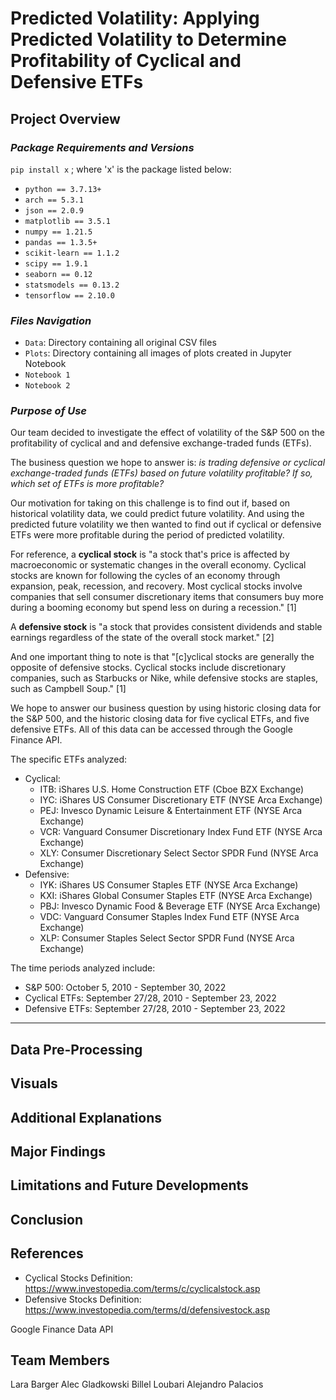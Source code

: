 # Predicted Volatility: Applying Predicted Volatility to Determine Profitability of Cyclical and Defensive ETFs

## **Project Overview**

### *Package Requirements and Versions*
`pip install x` ; where 'x' is the package listed below:
* `python == 3.7.13+`
* `arch == 5.3.1`
* `json == 2.0.9`
* `matplotlib == 3.5.1`
* `numpy == 1.21.5`
* `pandas == 1.3.5+`
* `scikit-learn == 1.1.2`
* `scipy == 1.9.1`
* `seaborn == 0.12`
* `statsmodels == 0.13.2`
* `tensorflow == 2.10.0`

### *Files Navigation*
* `Data`: Directory containing all original CSV files
* `Plots`: Directory containing all images of plots created in Jupyter Notebook
* `Notebook 1`
* `Notebook 2`

### *Purpose of Use*

Our team decided to investigate the effect of volatility of the S&P 500 on the profitability of cyclical and and defensive exchange-traded funds (ETFs). 

The business question we hope to answer is: *is trading defensive or cyclical exchange-traded funds (ETFs) based on future volatility profitable? If so, which set of ETFs is more profitable?*

Our motivation for taking on this challenge is to find out if, based on historical volatility data, we could predict future volatility. And using the predicted future volatility we then wanted to find out if cyclical or defensive ETFs were more profitable during the period of predicted volatility.

For reference, a **cyclical stock** is "a stock that's price is affected by macroeconomic or systematic changes in the overall economy. Cyclical stocks are known for following the cycles of an economy through expansion, peak, recession, and recovery. Most cyclical stocks involve companies that sell consumer discretionary items that consumers buy more during a booming economy but spend less on during a recession." [1]

A **defensive stock** is "a stock that provides consistent dividends and stable earnings regardless of the state of the overall stock market." [2]

And one important thing to note is that "[c]yclical stocks are generally the opposite of defensive stocks. Cyclical stocks include discretionary companies, such as Starbucks or Nike, while defensive stocks are staples, such as Campbell Soup." [1]

We hope to answer our business question by using historic closing data for the S&P 500, and the historic closing data for five cyclical ETFs, and five defensive ETFs. All of this data can be accessed through the Google Finance API.

The specific ETFs analyzed:
* Cyclical:
  * ITB: iShares U.S. Home Construction ETF (Cboe BZX Exchange)
  * IYC: iShares US Consumer Discretionary ETF (NYSE Arca Exchange)
  * PEJ: Invesco Dynamic Leisure & Entertainment ETF (NYSE Arca Exchange)
  * VCR: Vanguard Consumer Discretionary Index Fund ETF (NYSE Arca Exchange)
  * XLY: Consumer Discretionary Select Sector SPDR Fund (NYSE Arca Exchange)
* Defensive:
  * IYK: iShares US Consumer Staples ETF (NYSE Arca Exchange)
  * KXI: iShares Global Consumer Staples ETF (NYSE Arca Exchange)
  * PBJ: Invesco Dynamic Food & Beverage ETF (NYSE Arca Exchange)
  * VDC: Vanguard Consumer Staples Index Fund ETF (NYSE Arca Exchange)
  * XLP: Consumer Staples Select Sector SPDR Fund (NYSE Arca Exchange)

The time periods analyzed include:
* S&P 500: October 5, 2010 - September 30, 2022
* Cyclical ETFs: September 27/28, 2010 - September 23, 2022
* Defensive ETFs: September 27/28, 2010 - September 23, 2022

--------------

## Data Pre-Processing

## Visuals

## Additional Explanations

## Major Findings

## Limitations and Future Developments

## Conclusion

## References
* Cyclical Stocks Definition: https://www.investopedia.com/terms/c/cyclicalstock.asp
* Defensive Stocks Definition: https://www.investopedia.com/terms/d/defensivestock.asp

Google Finance Data API

## Team Members
Lara Barger
Alec Gladkowski
Billel Loubari
Alejandro Palacios

